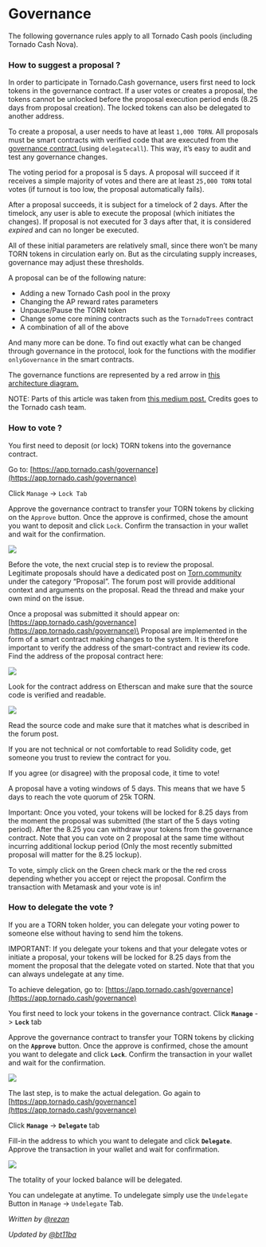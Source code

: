 # Governance

The following governance rules apply to all Tornado Cash pools (including Tornado Cash Nova).

### How to suggest a proposal ?

In order to participate in Tornado.Cash governance, users first need to lock tokens in the governance contract. If a user votes or creates a proposal, the tokens cannot be unlocked before the proposal execution period ends (8.25 days from proposal creation). The locked tokens can also be delegated to another address.

To create a proposal, a user needs to have at least `1,000 TORN`. All proposals must be smart contracts with verified code that are executed from the [governance contract ](https://etherscan.io/address/0x5efda50f22d34F262c29268506C5Fa42cB56A1Ce)(using `delegatecall`). This way, it’s easy to audit and test any governance changes.

The voting period for a proposal is 5 days. A proposal will succeed if it receives a simple majority of votes and there are at least `25,000 TORN` total votes (if turnout is too low, the proposal automatically fails).

After a proposal succeeds, it is subject for a timelock of 2 days. After the timelock, any user is able to execute the proposal (which initiates the changes). If proposal is not executed for 3 days after that, it is considered _expired_ and can no longer be executed.

All of these initial parameters are relatively small, since there won’t be many TORN tokens in circulation early on. But as the circulating supply increases, governance may adjust these thresholds.

A proposal can be of the following nature:

* Adding a new Tornado Cash pool in the proxy
* Changing the AP reward rates parameters
* Unpause/Pause the TORN token
* Change some core mining contracts such as the `TornadoTrees` contract
* A combination of all of the above

And many more can be done. To find out exactly what can be changed through governance in the protocol, look for the functions with the modifier `onlyGovernance` in the smart contracts.

The governance functions are represented by a red arrow in [this architecture diagram.](https://viewer.diagrams.net/?highlight=0000ff\&edit=\_blank\&layers=1\&nav=1\&title=tornado-cash-contract-overview.drawio#Uhttps%3A%2F%2Fraw.githubusercontent.com%2FRezan-vm%2Ftornado-cash-edu%2Fmain%2Ftornado-cash-contract-overview.drawio)

NOTE: Parts of this article was taken from [this medium post.](https://tornado-cash.medium.com/tornado-cash-governance-proposal-a55c5c7d0703) Credits goes to the Tornado cash team.

### How to vote ?

You first need to deposit (or lock) TORN tokens into the governance contract.

Go to: [https://app.tornado.cash/governance](https://app.tornado.cash/governance)

Click `Manage` -> `Lock Tab`

Approve the governance contract to transfer your TORN tokens by clicking on the `Approve` button. Once the approve is confirmed, chose the amount you want to deposit and click `Lock`. Confirm the transaction in your wallet and wait for the confirmation.

![](../.gitbook/assets/c05e5a1813edad280544b627b24002dc8d5adcf2.png)

Before the vote, the next crucial step is to review the proposal.\
Legitimate proposals should have a dedicated post on [Torn.community ](https://torn.community)under the category “Proposal”. The forum post will provide additional context and arguments on the proposal. Read the thread and make your own mind on the issue.

Once a proposal was submitted it should appear on:\
[https://app.tornado.cash/governance](https://app.tornado.cash/governance)\
Proposal are implemented in the form of a smart contract making changes to the system. It is therefore important to verify the address of the smart-contract and review its code. Find the address of the proposal contract here:

![](../.gitbook/assets/181d612b6c57964bab59c8e5b766f5247211083d.png)

Look for the contract address on Etherscan and make sure that the source code is verified and readable.

![](../.gitbook/assets/d2d37d169a94f09156e76fa522b7974cb7c9ac3f.png)

Read the source code and make sure that it matches what is described in the forum post.

If you are not technical or not comfortable to read Solidity code, get someone you trust to review the contract for you.

If you agree (or disagree) with the proposal code, it time to vote!

A proposal have a voting windows of 5 days. This means that we have 5 days to reach the vote quorum of 25k TORN.

Important: Once you voted, your tokens will be locked for 8.25 days from the moment the proposal was submitted (the start of the 5 days voting period). After the 8.25 you can withdraw your tokens from the governance contract. Note that you can vote on 2 proposal at the same time without incurring additional lockup period (Only the most recently submitted proposal will matter for the 8.25 lockup).

To vote, simply click on the Green check mark or the the red cross depending whether you accept or reject the proposal. Confirm the transaction with Metamask and your vote is in!

### How to delegate the vote ?

If you are a TORN token holder, you can delegate your voting power to someone else without having to send him the tokens.

IMPORTANT: If you delegate your tokens and that your delegate votes or initiate a proposal, your tokens will be locked for 8.25 days from the moment the proposal that the delegate voted on started. Note that that you can always undelegate at any time.

To achieve delegation, go to: [https://app.tornado.cash/governance](https://app.tornado.cash/governance)

You first need to lock your tokens in the governance contract. Click **`Manage`** -> **`Lock`** tab

Approve the governance contract to transfer your TORN tokens by clicking on the **`Approve`** button. Once the approve is confirmed, chose the amount you want to delegate and click **`Lock`**. Confirm the transaction in your wallet and wait for the confirmation.

![](<../.gitbook/assets/c05e5a1813edad280544b627b24002dc8d5adcf2 (1).png>)

The last step, is to make the actual delegation. Go again to [https://app.tornado.cash/governance](https://app.tornado.cash/governance)

Click **`Manage`** -> **`Delegate`** tab

Fill-in the address to which you want to delegate and click **`Delegate`**. Approve the transaction in your wallet and wait for confirmation.

![](../.gitbook/assets/43c05d176d7f75a336af7a865565c9b23786b98c.png)

The totality of your locked balance will be delegated.

You can undelegate at anytime. To undelegate simply use the `Undelegate` Button in `Manage` -> `Undelegate` Tab.



_Written by_ [_@rezan_](https://torn.community/u/Rezan/summary)

_Updated by_ [_@bt11ba_](https://torn.community/u/bt11ba/)
